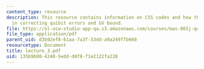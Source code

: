 ```yaml
---
content_type: resource
description: This resource contains information on CSS codes and how these codes help
  in correcting quibit errors and GV bound.
file: https://ol-ocw-studio-app-qa.s3.amazonaws.com/courses/mas-865j-quantum-information-science-spring-2006/135b9b8042485eddd0f8f1e2122fa228_lecture_3.pdf
file_type: application/pdf
parent_uid: d3b92ef8-61aa-7a3f-53dd-a9a249f7b660
resourcetype: Document
title: lecture_3.pdf
uid: 135b9b80-4248-5edd-d0f8-f1e2122fa228
---
```

